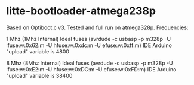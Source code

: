 # litte-bootloader-atmega238p
Based on Optiboot.c v3. Tested and full run on atmega328p. 
Frequencies:

1 Mhz (1Mhz Internal)
Ideal fuses (avrdude -c usbasp -p m328p -U lfuse:w:0x62:m -U hfuse:w:0xdc:m -U efuse:w:0xff:m)
IDE Arduino "upload" variable is 4800

8 Mhz (8Mhz Internal)
Ideal fuses (avrdude -c usbasp -p m328p -U lfuse:w:0xE2:m -U hfuse:w:0xDC:m -U efuse:w:0xFD:m)
IDE Arduino "upload" variable is 38400
